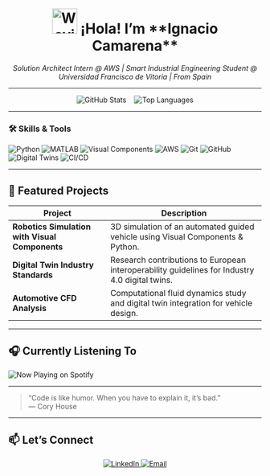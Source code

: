 <!-- 👋 Welcome Section -->
<h1 align="center">
  <img src="https://media.giphy.com/media/l0MYt5jPR6QX5pnqM/giphy.gif" width="50px" alt="Waving hand"/>  
  ¡Hola! I’m **Ignacio Camarena**
</h1>
<p align="center">
  <i>Solution Architect Intern @ AWS | Smart Industrial Engineering Student @ Universidad Francisco de Vitoria | From Spain</i>
</p>

---

<!-- 📊 GitHub Stats & Top Languages -->
<p align="center">
  <img src="https://github-readme-stats.vercel.app/api?username=YOUR_GITHUB_USERNAME&show_icons=true&theme=radical" alt="GitHub Stats" />
  &nbsp;&nbsp;
  <img src="https://github-readme-stats.vercel.app/api/top-langs/?username=YOUR_GITHUB_USERNAME&layout=compact&theme=radical" alt="Top Languages" />
</p>

---

### 🛠️ Skills & Tools
<p float="left">
  <img src="https://img.shields.io/badge/Python-3776AB?style=for-the-badge&logo=python" alt="Python" />
  <img src="https://img.shields.io/badge/MATLAB-0076A8?style=for-the-badge&logo=mathworks" alt="MATLAB" />
  <img src="https://img.shields.io/badge/Visual%20Components-44CC11?style=for-the-badge" alt="Visual Components" />
  <img src="https://img.shields.io/badge/AWS-232F3E?style=for-the-badge&logo=amazonaws&logoColor=white" alt="AWS" />
  <img src="https://img.shields.io/badge/Git-F05032?style=for-the-badge&logo=git" alt="Git" />
  <img src="https://img.shields.io/badge/GitHub-181717?style=for-the-badge&logo=github" alt="GitHub" />
  <img src="https://img.shields.io/badge/Digital%20Twins-00BCD7?style=for-the-badge" alt="Digital Twins" />
  <img src="https://img.shields.io/badge/CI%2FCD-009688?style=for-the-badge" alt="CI/CD" />
</p>

---

## 🚀 Featured Projects
| Project | Description |
| ------- | ----------- |
| **Robotics Simulation with Visual Components** | 3D simulation of an automated guided vehicle using Visual Components & Python. |
| **Digital Twin Industry Standards** | Research contributions to European interoperability guidelines for Industry 4.0 digital twins. |
| **Automotive CFD Analysis** | Computational fluid dynamics study and digital twin integration for vehicle design. |

---

## 🎧 Currently Listening To
<img align="center" src="https://spotify-readme-juke.vercel.app/api/now-playing" alt="Now Playing on Spotify" />

---

> “Code is like humor. When you have to explain it, it’s bad.”  
> ― Cory House

---

## 📫 Let’s Connect
<p align="center">
  <a href="https://linkedin.com/in/ignacio-camarena">
    <img src="https://img.shields.io/badge/LinkedIn-0A66C2?style=for-the-badge&logo=linkedin&logoColor=white" alt="LinkedIn"/>
  </a>
  <a href="mailto:your.email@example.com">
    <img src="https://img.shields.io/badge/Email-D14836?style=for-the-badge&logo=gmail&logoColor=white" alt="Email"/>
  </a>
</p>
